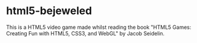 # html5-bejeweled

This is a HTML5 video game made whilst reading the book "HTML5 Games: Creating Fun with HTML5, CSS3, and WebGL" by Jacob Seidelin.
